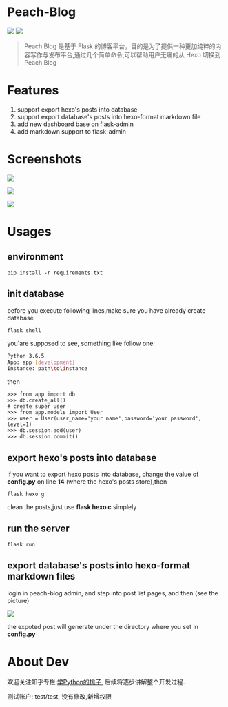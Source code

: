 # Peach-Blog

![](https://img.shields.io/badge/python-3.5%20%2F%203.6-green.svg) ![](https://img.shields.io/badge/flask-1.0.2-yellow.svg)

> Peach Blog 是基于 Flask 的博客平台，目的是为了提供一种更加纯粹的内容写作与发布平台,通过几个简单命令,可以帮助用户无痛的从 Hexo 切换到 Peach Blog

# Features

1. support export hexo's posts into database
2. support export database's posts into hexo-format markdown file 
3. add new dashboard base on flask-admin
4. add markdown support to flask-admin

# Screenshots

![](http://ww1.sinaimg.cn/large/006wYWbGly1fxmgbfy4ynj311o0pamzu.jpg)

![](http://ww1.sinaimg.cn/large/006wYWbGly1fxmgahexh9j31jy1h7grc.jpg)

![](http://ww1.sinaimg.cn/large/006wYWbGly1fxpv6inei2j31lu17pn4w.jpg)

# Usages

## environment

```
pip install -r requirements.txt
```

## init database

before you execute following lines,make sure you have already create database

```
flask shell
```

you'are supposed to see, something like follow one:

```bash
Python 3.6.5
App: app [development]
Instance: path\to\instance
```

then

```
>>> from app import db
>>> db.create_all()
# create super user
>>> from app.models import User
>>> user = User(user_name='your name',password='your password', level=1)
>>> db.session.add(user)
>>> db.session.commit()
```

## export hexo's posts into database

if you want to export hexo posts into database, change the value of **config.py** on line **14** (where the hexo's posts store),then

```
flask hexo g 
```

clean the posts,just use **flask hexo c** simplely

## run the server

```
flask run
```

## export database's posts into hexo-format markdown files

login in peach-blog admin, and step into post list pages, and then (see the picture)

![](http://ww1.sinaimg.cn/large/006wYWbGly1fxmo7x0lgjj31uq0bujsg.jpg)

the expoted post will generate under the directory where you set in **config.py**

# About Dev

欢迎关注知乎专栏:[学Python的桃子](https://zhuanlan.zhihu.com/peach-python), 后续将逐步讲解整个开发过程.

测试账户: test/test, 没有修改,新增权限